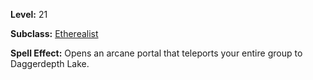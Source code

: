 <!-- TITLE: Spell: Ether Gate Daggerdepth -->
<!-- SUBTITLE:  -->

**Level:** 21

**Subclass:** [Etherealist](etherealist)

**Spell Effect:** Opens an arcane portal that teleports your entire group to Daggerdepth Lake.